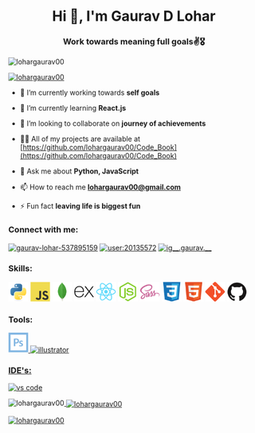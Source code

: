 <h1 align="center">Hi 👋, I'm Gaurav D Lohar</h1>
<h3 align="center">Work towards meaning full goals✌️🎖️</h3>

<p align="left"> <img src="https://komarev.com/ghpvc/?username=lohargaurav00&label=Profile%20views&color=0e75b6&style=flat" alt="lohargaurav00" /> </p>

<p align="left"> <a href="https://github.com/ryo-ma/github-profile-trophy"><img src="https://github-profile-trophy.vercel.app/?username=lohargaurav00" alt="lohargaurav00" /></a> </p>

- 🔭 I’m currently working towards **self goals**

- 🌱 I’m currently learning **React.js**

- 👯 I’m looking to collaborate on **journey of achievements**

- 👨‍💻 All of my projects are available at [https://github.com/lohargaurav00/Code_Book](https://github.com/lohargaurav00/Code_Book)

- 💬 Ask me about **Python, JavaScript**

- 📫 How to reach me **lohargaurav00@gmail.com**

- ⚡ Fun fact **leaving life is biggest fun**

<h3 align="left">Connect with me:</h3>
<p align="left">
<a href="https://linkedin.com/in/gaurav-lohar-537895159" target="blank"><img align="center" src="https://raw.githubusercontent.com/rahuldkjain/github-profile-readme-generator/master/src/images/icons/Social/linked-in-alt.svg" alt="gaurav-lohar-537895159" height="30" width="40" /></a>
<a href="https://stackoverflow.com/users/user:20135572" target="blank"><img align="center" src="https://raw.githubusercontent.com/rahuldkjain/github-profile-readme-generator/master/src/images/icons/Social/stack-overflow.svg" alt="user:20135572" height="30" width="40" /></a>
<a href="https://instagram.com/ig__.gaurav.__" target="blank"><img align="center" src="https://raw.githubusercontent.com/rahuldkjain/github-profile-readme-generator/master/src/images/icons/Social/instagram.svg" alt="ig__.gaurav.__" height="30" width="40" /></a>
</p>

<h3 align="left">Skills:</h3>
<p align="left"><img src="https://raw.githubusercontent.com/devicons/devicon/master/icons/python/python-original.svg" alt="python" width="40" height="40"/> <img src="https://raw.githubusercontent.com/devicons/devicon/master/icons/javascript/javascript-original.svg" alt="javascript" width="40" height="40"/> <img src="https://raw.githubusercontent.com/devicons/devicon/master/icons/mongodb/mongodb-original.svg" alt="mongodb" width="40" height="40"/> <img src="https://raw.githubusercontent.com/devicons/devicon/master/icons/express/express-original.svg" alt="express" width="40" height="40"/> <img src="https://raw.githubusercontent.com/devicons/devicon/master/icons/react/react-original.svg" alt="react" width="40" height="40"/> <img src="https://raw.githubusercontent.com/devicons/devicon/master/icons/nodejs/nodejs-original.svg" alt="nodejs" width="40" height="40"/> <img src="https://raw.githubusercontent.com/devicons/devicon/master/icons/sass/sass-original.svg" alt="sass" width="40" height="40"/> <img src="https://raw.githubusercontent.com/devicons/devicon/master/icons/css3/css3-original.svg" alt="css3" width="40" height="40"/> <img src="https://raw.githubusercontent.com/devicons/devicon/master/icons/html5/html5-original.svg" alt="html5" width="40" height="40"/> <img src="https://raw.githubusercontent.com/devicons/devicon/master/icons/git/git-original.svg" alt="git" width="40" height="40"/> <img src="https://raw.githubusercontent.com/devicons/devicon/master/icons/github/github-original.svg" alt="github" width="40" height="40"/>  </p>

<h3 align="left">Tools:</h3> 
<p align="left"</a> <a href="https://www.photoshop.com/en" target="_blank" rel="noreferrer"> <img src="https://raw.githubusercontent.com/devicons/devicon/master/icons/photoshop/photoshop-line.svg" alt="photoshop" width="40" height="40"/>  </a> <a href="https://www.adobe.com/in/products/illustrator.html" target="_blank" rel="noreferrer"> <img src="https://www.vectorlogo.zone/logos/adobe_illustrator/adobe_illustrator-icon.svg" alt="illustrator" width="40" height="40"/></p>

<h3 align="left">IDE's:</h3> 
<p align="left"</a> <a href="https://code.visualstudio.com/" target="_blank" rel="noreferrer"> <img src="https://upload.wikimedia.org/wikipedia/commons/9/9a/Visual_Studio_Code_1.35_icon.svg" alt="vs code" width="40" height="40"/></p>

<p><img align="left" src="https://github-readme-stats.vercel.app/api/top-langs?username=lohargaurav00&show_icons=true&locale=en&layout=compact" alt="lohargaurav00" /></p>

<p>&nbsp;<img align="center" src="https://github-readme-stats.vercel.app/api?username=lohargaurav00&show_icons=true&locale=en" alt="lohargaurav00" /></p>

<p><img align="center" src="https://github-readme-streak-stats.herokuapp.com/?user=lohargaurav00&" alt="lohargaurav00" /></p>
